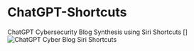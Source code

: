 # ChatGPT-Shortcuts
ChatGPT Cybersecurity Blog Synthesis using Siri Shortcuts
[<img align="left" alt="ChatGPT Cyber Blog Siri Shortcuts" src="https://ibb.co/s1v6yjL" />]
